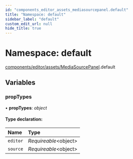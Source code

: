 ```yaml
---
id: "components_editor_assets_mediasourcepanel.default"
title: "Namespace: default"
sidebar_label: "default"
custom_edit_url: null
hide_title: true
---
```


# Namespace: default

[components/editor/assets/MediaSourcePanel](components_editor_assets_mediasourcepanel.md).default

## Variables

### propTypes

• **propTypes**: *object*

#### Type declaration:

Name | Type |
:------ | :------ |
`editor` | *Requireable*<object\> |
`source` | *Requireable*<object\> |
